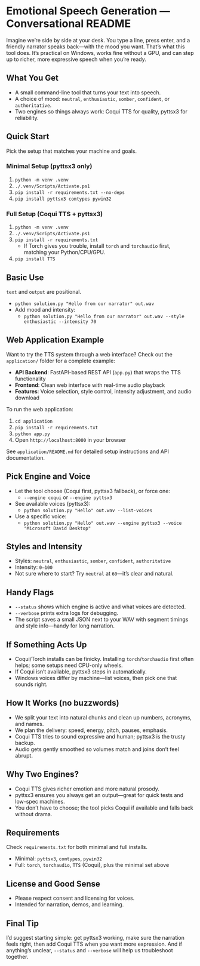 # Emotional Speech Generation — Conversational README

Imagine we’re side by side at your desk. You type a line, press enter, and a friendly narrator speaks back—with the mood you want. That’s what this tool does. It’s practical on Windows, works fine without a GPU, and can step up to richer, more expressive speech when you’re ready.

## What You Get
- A small command-line tool that turns your text into speech.
- A choice of mood: `neutral`, `enthusiastic`, `somber`, `confident`, or `authoritative`.
- Two engines so things always work: Coqui TTS for quality, pyttsx3 for reliability.

## Quick Start
Pick the setup that matches your machine and goals.

### Minimal Setup (pyttsx3 only)
1. `python -m venv .venv`
2. `./.venv/Scripts/Activate.ps1`
3. `pip install -r requirements.txt --no-deps`
4. `pip install pyttsx3 comtypes pywin32`

### Full Setup (Coqui TTS + pyttsx3)
1. `python -m venv .venv`
2. `./.venv/Scripts/Activate.ps1`
3. `pip install -r requirements.txt`
   - If Torch gives you trouble, install `torch` and `torchaudio` first, matching your Python/CPU/GPU.
4. `pip install TTS`

## Basic Use
`text` and `output` are positional.

- `python solution.py "Hello from our narrator" out.wav`
- Add mood and intensity:
  - `python solution.py "Hello from our narrator" out.wav --style enthusiastic --intensity 70`

## Web Application Example
Want to try the TTS system through a web interface? Check out the `application/` folder for a complete example:

- **API Backend**: FastAPI-based REST API (`app.py`) that wraps the TTS functionality
- **Frontend**: Clean web interface with real-time audio playback
- **Features**: Voice selection, style control, intensity adjustment, and audio download

To run the web application:
1. `cd application`
2. `pip install -r requirements.txt`
3. `python app.py`
4. Open `http://localhost:8000` in your browser

See `application/README.md` for detailed setup instructions and API documentation.

## Pick Engine and Voice
- Let the tool choose (Coqui first, pyttsx3 fallback), or force one:
  - `--engine coqui` or `--engine pyttsx3`
- See available voices (pyttsx3):
  - `python solution.py "Hello" out.wav --list-voices`
- Use a specific voice:
  - `python solution.py "Hello" out.wav --engine pyttsx3 --voice "Microsoft David Desktop"`

## Styles and Intensity
- Styles: `neutral`, `enthusiastic`, `somber`, `confident`, `authoritative`
- Intensity: `0–100`
- Not sure where to start? Try `neutral` at `60`—it’s clear and natural.

## Handy Flags
- `--status` shows which engine is active and what voices are detected.
- `--verbose` prints extra logs for debugging.
- The script saves a small JSON next to your WAV with segment timings and style info—handy for long narration.

## If Something Acts Up
- Coqui/Torch installs can be finicky. Installing `torch`/`torchaudio` first often helps; some setups need CPU-only wheels.
- If Coqui isn’t available, pyttsx3 steps in automatically.
- Windows voices differ by machine—list voices, then pick one that sounds right.

## How It Works (no buzzwords)
- We split your text into natural chunks and clean up numbers, acronyms, and names.
- We plan the delivery: speed, energy, pitch, pauses, emphasis.
- Coqui TTS tries to sound expressive and human; pyttsx3 is the trusty backup.
- Audio gets gently smoothed so volumes match and joins don’t feel abrupt.

## Why Two Engines?
- Coqui TTS gives richer emotion and more natural prosody.
- pyttsx3 ensures you always get an output—great for quick tests and low-spec machines.
- You don’t have to choose; the tool picks Coqui if available and falls back without drama.

## Requirements
Check `requirements.txt` for both minimal and full installs.
- Minimal: `pyttsx3`, `comtypes`, `pywin32`
- Full: `torch`, `torchaudio`, `TTS` (Coqui), plus the minimal set above

## License and Good Sense
- Please respect consent and licensing for voices.
- Intended for narration, demos, and learning.

## Final Tip
I’d suggest starting simple: get pyttsx3 working, make sure the narration feels right, then add Coqui TTS when you want more expression. And if anything’s unclear, `--status` and `--verbose` will help us troubleshoot together.